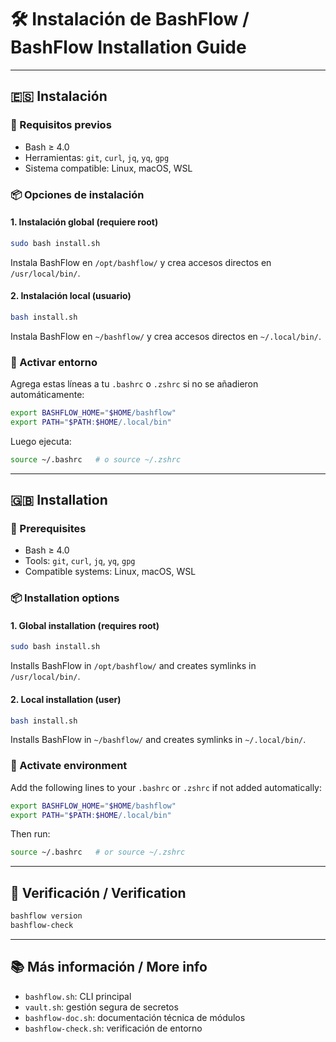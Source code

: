 # 🛠️ Instalación de BashFlow / BashFlow Installation Guide

---

## 🇪🇸 Instalación

### 🔧 Requisitos previos

- Bash ≥ 4.0
- Herramientas: `git`, `curl`, `jq`, `yq`, `gpg`
- Sistema compatible: Linux, macOS, WSL

### 📦 Opciones de instalación

#### 1. Instalación global (requiere root)

```bash
sudo bash install.sh
```

Instala BashFlow en `/opt/bashflow/` y crea accesos directos en `/usr/local/bin/`.

#### 2. Instalación local (usuario)

```bash
bash install.sh
```

Instala BashFlow en `~/bashflow/` y crea accesos directos en `~/.local/bin/`.

### 🧠 Activar entorno

Agrega estas líneas a tu `.bashrc` o `.zshrc` si no se añadieron automáticamente:

```bash
export BASHFLOW_HOME="$HOME/bashflow"
export PATH="$PATH:$HOME/.local/bin"
```

Luego ejecuta:

```bash
source ~/.bashrc   # o source ~/.zshrc
```

---

## 🇬🇧 Installation

### 🔧 Prerequisites

- Bash ≥ 4.0
- Tools: `git`, `curl`, `jq`, `yq`, `gpg`
- Compatible systems: Linux, macOS, WSL

### 📦 Installation options

#### 1. Global installation (requires root)

```bash
sudo bash install.sh
```

Installs BashFlow in `/opt/bashflow/` and creates symlinks in `/usr/local/bin/`.

#### 2. Local installation (user)

```bash
bash install.sh
```

Installs BashFlow in `~/bashflow/` and creates symlinks in `~/.local/bin/`.

### 🧠 Activate environment

Add the following lines to your `.bashrc` or `.zshrc` if not added automatically:

```bash
export BASHFLOW_HOME="$HOME/bashflow"
export PATH="$PATH:$HOME/.local/bin"
```

Then run:

```bash
source ~/.bashrc   # or source ~/.zshrc
```

---

## 📎 Verificación / Verification

```bash
bashflow version
bashflow-check
```

---

## 📚 Más información / More info

- `bashflow.sh`: CLI principal
- `vault.sh`: gestión segura de secretos
- `bashflow-doc.sh`: documentación técnica de módulos
- `bashflow-check.sh`: verificación de entorno

